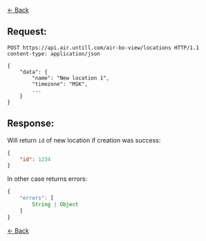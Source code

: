 [← Back](README.md)

## Request: 

```http
POST https://api.air.untill.com/air-bo-view/locations HTTP/1.1
content-type: application/json

{
    "data": {
        "name": "New location 1",
        "timezone": "MSK",
        ...
    }
}
```

## Response: 

Will return `id` of new location if creation was success:

```json
{
    "id": 1234
}
```

In other case returns errors:

```javascript
{
    "errors": [
        String | Object
    ]
}
```

[← Back](README.md)